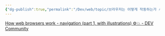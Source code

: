 ```yaml
---
{"dg-publish":true,"permalink":"/Dev/web/topic/브라우저는 어떻게 작동하는가 시리즈/"}
---
```


[How web browsers work - navigation (part 1, with illustrations) ⚙️💥 - DEV Community](https://dev.to/arikaturika/how-web-browsers-work-part-1-with-illustrations-1nid)

